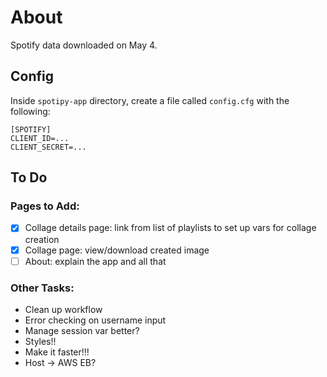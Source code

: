 # About

Spotify data downloaded on May 4.

## Config

Inside `spotipy-app` directory, create a file called `config.cfg` with the following:

```
[SPOTIFY]
CLIENT_ID=...
CLIENT_SECRET=...
```

## To Do

### Pages to Add:

- [x] Collage details page: link from list of playlists to set up vars for collage creation
- [x] Collage page: view/download created image
- [ ] About: explain the app and all that

### Other Tasks:

- Clean up workflow
- Error checking on username input
- Manage session var better?
- Styles!!
- Make it faster!!!
- Host -> AWS EB?
